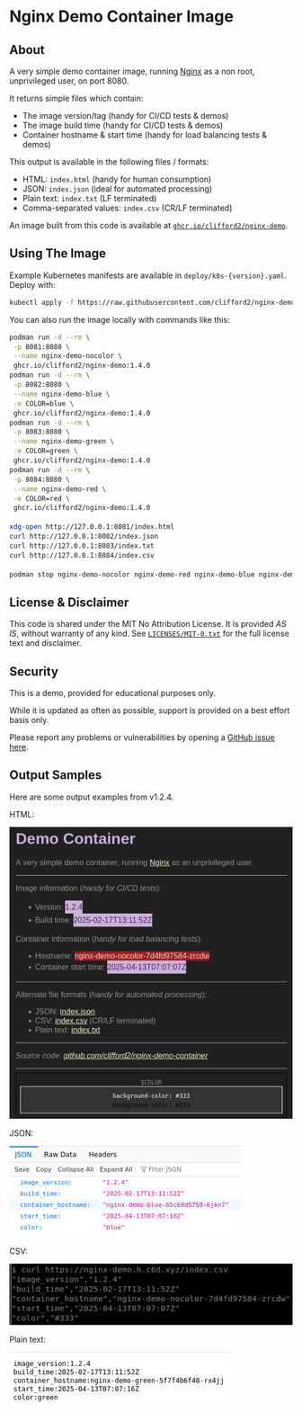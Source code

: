 # Nginx Demo Container Image

## About

A very simple demo container image, running [Nginx](https://nginx.org/)
as a non root, unprivileged user, on port 8080.

It returns simple files which contain:

- The image version/tag (handy for CI/CD tests & demos)
- The image build time (handy for CI/CD tests & demos)
- Container hostname & start time (handy for load balancing tests & demos)

This output is available in the following files / formats:

- HTML: `index.html` (handy for human consumption)
- JSON: `index.json` (ideal for automated processing)
- Plain text: `index.txt` (LF terminated)
- Comma-separated values: `index.csv` (CR/LF terminated)

An image built from this code is available at
[`ghcr.io/clifford2/nginx-demo`](https://ghcr.io/clifford2/nginx-demo).

## Using The Image

Example Kubernetes manifests are available in `deploy/k8s-{version}.yaml`. Deploy with:

```sh
kubectl apply -f https://raw.githubusercontent.com/clifford2/nginx-demo-container/refs/heads/main/deploy/k8s-latest.yaml
```

You can also run the image locally with commands like this:

```sh
podman run -d --rm \
 -p 8081:8080 \
 --name nginx-demo-nocolor \
 ghcr.io/clifford2/nginx-demo:1.4.0
podman run -d --rm \
 -p 8082:8080 \
 --name nginx-demo-blue \
 -e COLOR=blue \
 ghcr.io/clifford2/nginx-demo:1.4.0
podman run -d --rm \
 -p 8083:8080 \
 --name nginx-demo-green \
 -e COLOR=green \
 ghcr.io/clifford2/nginx-demo:1.4.0
podman run -d --rm \
 -p 8084:8080 \
 --name nginx-demo-red \
 -e COLOR=red \
 ghcr.io/clifford2/nginx-demo:1.4.0

xdg-open http://127.0.0.1:8081/index.html
curl http://127.0.0.1:8082/index.json
curl http://127.0.0.1:8083/index.txt
curl http://127.0.0.1:8084/index.csv

podman stop nginx-demo-nocolor nginx-demo-red nginx-demo-blue nginx-demo-green
```

## License & Disclaimer

This code is shared under the MIT No Attribution License.
It is provided *AS IS*, without warranty of any kind.
See [`LICENSES/MIT-0.txt`](LICENSES/MIT-0.txt) for the full license text and disclaimer.

## Security

This is a demo, provided for educational purposes only.

While it is updated as often as possible, support is provided on a best effort basis only.

Please report any problems or vulnerabilities by opening a [GitHub issue here](https://github.com/clifford2/nginx-demo-container/issues).

## Output Samples

Here are some output examples from v1.2.4.

HTML:

![HTML](images/sample-html.png "HTML")

JSON:

![JSON](images/sample-json.png "JSON")

CSV:

![CSV](images/sample-csv.png "CSV")

Plain text:

![TXT](images/sample-txt.png "TXT")
